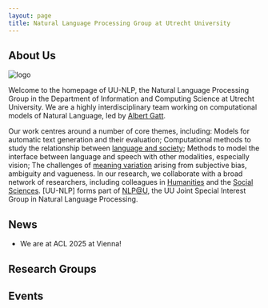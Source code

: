 ```yaml
---
layout: page
title: Natural Language Processing Group at Utrecht University
---
```


## About Us

<img src="{{ 'assets/images/logo.png' | relative_url }}" class="img-thumbnail" alt="logo">

Welcome to the homepage of UU-NLP, the Natural Language Processing Group in the Department of Information and Computing Science at Utrecht University. We are a highly interdisciplinary team working on computational models of Natural Language, led by [Albert Gatt](https://albertgatt.github.io/). 

Our work centres around a number of core themes, including:
Models for automatic text generation and their evaluation;
Computational methods to study the relationship between [language and society](https://nlpsoc.github.io/);
Methods to model the interface between language and speech with other modalities, especially vision;
The challenges of [meaning variation](https://sites.google.com/view/dealingwithmeaningvariation/home) arising from subjective bias, ambiguity and vagueness.
In our research, we collaborate with a broad network of researchers, including colleagues in [Humanities](https://www.uu.nl/onderzoek/institute-for-language-sciences) and the [Social Sciences](https://nlp.sites.uu.nl/). [UU-NLP] forms part of [NLP@U](https://www.uu.nl/en/research/applied-data-science/special-interest-group-text-mining), the UU Joint Special Interest Group in Natural Language Processing.



## News
* We are at ACL 2025 at Vienna!

## Research Groups

## Events

